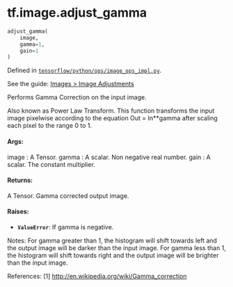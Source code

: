 <div itemscope itemtype="http://developers.google.com/ReferenceObject">
<meta itemprop="name" content="tf.image.adjust_gamma" />
</div>

# tf.image.adjust_gamma

``` python
adjust_gamma(
    image,
    gamma=1,
    gain=1
)
```



Defined in [`tensorflow/python/ops/image_ops_impl.py`](https://www.tensorflow.org/code/tensorflow/python/ops/image_ops_impl.py).

See the guide: [Images > Image Adjustments](../../../../api_guides/python/image.md#Image_Adjustments)

Performs Gamma Correction on the input image.

  Also known as Power Law Transform. This function transforms the
  input image pixelwise according to the equation Out = In**gamma
  after scaling each pixel to the range 0 to 1.

#### Args:

  image : A Tensor.
  gamma : A scalar. Non negative real number.
  gain  : A scalar. The constant multiplier.


#### Returns:

  A Tensor. Gamma corrected output image.


#### Raises:

* <b>`ValueError`</b>: If gamma is negative.

Notes:
  For gamma greater than 1, the histogram will shift towards left and
  the output image will be darker than the input image.
  For gamma less than 1, the histogram will shift towards right and
  the output image will be brighter than the input image.

References:
  [1] http://en.wikipedia.org/wiki/Gamma_correction